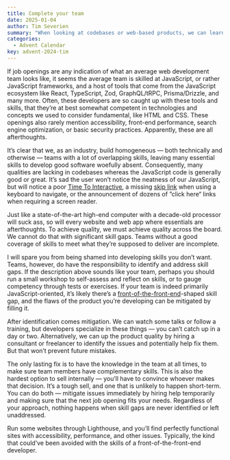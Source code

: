 ```yaml
---
title: Complete your team
date: 2025-01-04
author: Tim Severien
summary: "When looking at codebases or web-based products, we can learn a lot about their authors, their priorities, which technologies were used, and more. Unfortunately, we can also identify skill gaps and afterthoughts. In fact, you don’t have to be a developer to spot these, as they regularly hinder regular usage. Run some websites through Lighthouse and we find a myriad of issues — often performance and accessibility-related. Why do so many websites have the same flaws?"
categories:
  - Advent Calendar
key: advent-2024-tim
---
```


If job openings are any indication of what an average web development team looks like, it seems the average team is skilled at JavaScript, or rather JavaScript frameworks, and a host of tools that come from the JavaScript ecosystem like React, TypeScript, Zod, GraphQL/tRPC, Prisma/Drizzle, and many more. Often, these developers are so caught up with these tools and skills, that they’re at best somewhat competent in technologies and concepts we used to consider fundamental, like HTML and CSS. These openings also rarely mention accessibility, front-end performance, search engine optimization, or basic security practices. Apparently, these are all afterthoughts.

It’s clear that we, as an industry, build homogeneous — both technically and otherwise — teams with a lot of overlapping skills, leaving many essential skills to develop good software woefully absent. Consequently, many qualities are lacking in codebases whereas the JavaScript code is generally good or great. It’s sad the user won’t notice the neatness of our JavaScript, but will notice a poor [Time To Interactive](https://web.dev/articles/tti), a missing [skip link](https://www.fronteers.nl/nl/blog/2025/01/easy-a11y) when using a keyboard to navigate, or the announcement of dozens of ”click here“ links when requiring a screen reader.

Just like a state-of-the-art high-end computer with a decade-old processor will suck ass, so will every website and web app where essentials are afterthoughts. To achieve quality, we must achieve quality across the board. We cannot do that with significant skill gaps. Teams without a good coverage of skills to meet what they’re supposed to deliver are incomplete.

I will spare you from being shamed into developing skills you don’t want. Teams, however, do have the responsibility to identify and address skill gaps. If the description above sounds like your team, perhaps you should run a small workshop to self-assess and reflect on skills, or to gauge competency through tests or exercises. If your team is indeed primarily JavaScript-oriented, it’s likely there’s a [front-of-the-front-end](https://bradfrost.com/blog/post/front-of-the-front-end-and-back-of-the-front-end-web-development/)-shaped skill gap, and the flaws of the product you’re developing can be mitigated by filling it.

After identification comes mitigation. We can watch some talks or follow a training, but developers specialize in these things — you can’t catch up in a day or two. Alternatively, we can up the product quality by hiring a consultant or freelancer to identify the issues and potentially help fix them. But that won’t prevent future mistakes.

The only lasting fix is to have the knowledge in the team at all times, to make sure team members have complementary skills. This is also the hardest option to sell internally — you’ll have to convince whoever makes that decision. It’s a tough sell, and one that is unlikely to happen short-term. You can do both — mitigate issues immediately by hiring help temporarily and making sure that the next job opening fits your needs. Regardless of your approach, nothing happens when skill gaps are never identified or left unaddressed.

Run some websites through Lighthouse, and you’ll find perfectly functional sites with accessibility, performance, and other issues. Typically, the kind that could’ve been avoided with the skills of a front-of-the-front-end developer.
